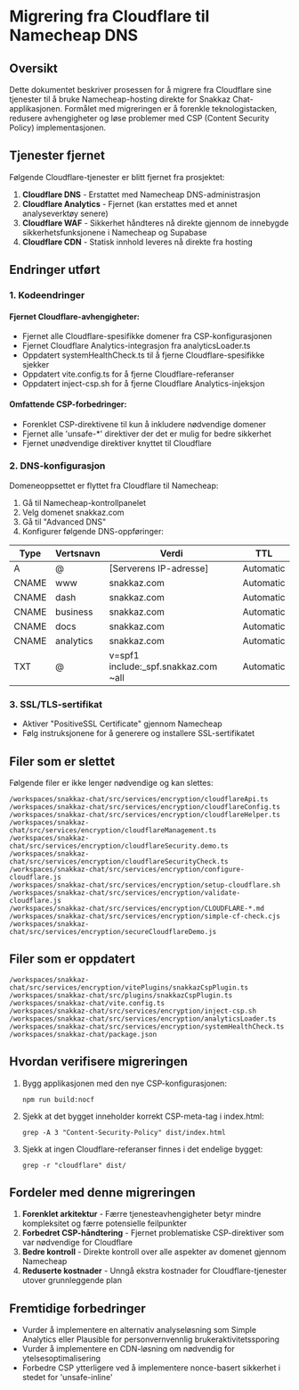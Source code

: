 # Migrering fra Cloudflare til Namecheap DNS

## Oversikt
Dette dokumentet beskriver prosessen for å migrere fra Cloudflare sine tjenester til å bruke Namecheap-hosting direkte for Snakkaz Chat-applikasjonen. Formålet med migreringen er å forenkle teknologistacken, redusere avhengigheter og løse problemer med CSP (Content Security Policy) implementasjonen.

## Tjenester fjernet
Følgende Cloudflare-tjenester er blitt fjernet fra prosjektet:

1. **Cloudflare DNS** - Erstattet med Namecheap DNS-administrasjon
2. **Cloudflare Analytics** - Fjernet (kan erstattes med et annet analyseverktøy senere)
3. **Cloudflare WAF** - Sikkerhet håndteres nå direkte gjennom de innebygde sikkerhetsfunksjonene i Namecheap og Supabase
4. **Cloudflare CDN** - Statisk innhold leveres nå direkte fra hosting

## Endringer utført

### 1. Kodeendringer

#### Fjernet Cloudflare-avhengigheter:
- Fjernet alle Cloudflare-spesifikke domener fra CSP-konfigurasjonen
- Fjernet Cloudflare Analytics-integrasjon fra analyticsLoader.ts
- Oppdatert systemHealthCheck.ts til å fjerne Cloudflare-spesifikke sjekker
- Oppdatert vite.config.ts for å fjerne Cloudflare-referanser
- Oppdatert inject-csp.sh for å fjerne Cloudflare Analytics-injeksjon

#### Omfattende CSP-forbedringer:
- Forenklet CSP-direktivene til kun å inkludere nødvendige domener
- Fjernet alle 'unsafe-*' direktiver der det er mulig for bedre sikkerhet
- Fjernet unødvendige direktiver knyttet til Cloudflare

### 2. DNS-konfigurasjon
Domeneoppsettet er flyttet fra Cloudflare til Namecheap:

1. Gå til Namecheap-kontrollpanelet
2. Velg domenet snakkaz.com
3. Gå til "Advanced DNS"
4. Konfigurer følgende DNS-oppføringer:

| Type  | Vertsnavn | Verdi                           | TTL      |
|-------|-----------|--------------------------------|----------|
| A     | @         | [Serverens IP-adresse]         | Automatic |
| CNAME | www       | snakkaz.com                    | Automatic |
| CNAME | dash      | snakkaz.com                    | Automatic |
| CNAME | business  | snakkaz.com                    | Automatic |
| CNAME | docs      | snakkaz.com                    | Automatic |
| CNAME | analytics | snakkaz.com                    | Automatic |
| TXT   | @         | v=spf1 include:_spf.snakkaz.com ~all | Automatic |

### 3. SSL/TLS-sertifikat
- Aktiver "PositiveSSL Certificate" gjennom Namecheap
- Følg instruksjonene for å generere og installere SSL-sertifikatet

## Filer som er slettet

Følgende filer er ikke lenger nødvendige og kan slettes:

```
/workspaces/snakkaz-chat/src/services/encryption/cloudflareApi.ts
/workspaces/snakkaz-chat/src/services/encryption/cloudflareConfig.ts
/workspaces/snakkaz-chat/src/services/encryption/cloudflareHelper.ts
/workspaces/snakkaz-chat/src/services/encryption/cloudflareManagement.ts
/workspaces/snakkaz-chat/src/services/encryption/cloudflareSecurity.demo.ts
/workspaces/snakkaz-chat/src/services/encryption/cloudflareSecurityCheck.ts
/workspaces/snakkaz-chat/src/services/encryption/configure-cloudflare.js
/workspaces/snakkaz-chat/src/services/encryption/setup-cloudflare.sh
/workspaces/snakkaz-chat/src/services/encryption/validate-cloudflare.js
/workspaces/snakkaz-chat/src/services/encryption/CLOUDFLARE-*.md
/workspaces/snakkaz-chat/src/services/encryption/simple-cf-check.cjs
/workspaces/snakkaz-chat/src/services/encryption/secureCloudflareDemo.js
```

## Filer som er oppdatert

```
/workspaces/snakkaz-chat/src/services/encryption/vitePlugins/snakkazCspPlugin.ts
/workspaces/snakkaz-chat/src/plugins/snakkazCspPlugin.ts
/workspaces/snakkaz-chat/vite.config.ts
/workspaces/snakkaz-chat/src/services/encryption/inject-csp.sh
/workspaces/snakkaz-chat/src/services/encryption/analyticsLoader.ts
/workspaces/snakkaz-chat/src/services/encryption/systemHealthCheck.ts
/workspaces/snakkaz-chat/package.json
```

## Hvordan verifisere migreringen

1. Bygg applikasjonen med den nye CSP-konfigurasjonen:
   ```
   npm run build:nocf
   ```

2. Sjekk at det bygget inneholder korrekt CSP-meta-tag i index.html:
   ```
   grep -A 3 "Content-Security-Policy" dist/index.html
   ```

3. Sjekk at ingen Cloudflare-referanser finnes i det endelige bygget:
   ```
   grep -r "cloudflare" dist/
   ```

## Fordeler med denne migreringen

1. **Forenklet arkitektur** - Færre tjenesteavhengigheter betyr mindre kompleksitet og færre potensielle feilpunkter
2. **Forbedret CSP-håndtering** - Fjernet problematiske CSP-direktiver som var nødvendige for Cloudflare
3. **Bedre kontroll** - Direkte kontroll over alle aspekter av domenet gjennom Namecheap
4. **Reduserte kostnader** - Unngå ekstra kostnader for Cloudflare-tjenester utover grunnleggende plan

## Fremtidige forbedringer

- Vurder å implementere en alternativ analyseløsning som Simple Analytics eller Plausible for personvernvennlig brukeraktivitetssporing
- Vurder å implementere en CDN-løsning om nødvendig for ytelsesoptimalisering
- Forbedre CSP ytterligere ved å implementere nonce-basert sikkerhet i stedet for 'unsafe-inline'
